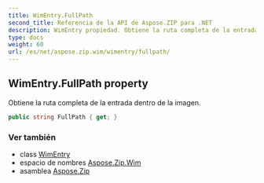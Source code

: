 ```yaml
---
title: WimEntry.FullPath
second_title: Referencia de la API de Aspose.ZIP para .NET
description: WimEntry propiedad. Obtiene la ruta completa de la entrada dentro de la imagen.
type: docs
weight: 60
url: /es/net/aspose.zip.wim/wimentry/fullpath/
---
```

## WimEntry.FullPath property

Obtiene la ruta completa de la entrada dentro de la imagen.

```csharp
public string FullPath { get; }
```

### Ver también

* class [WimEntry](../)
* espacio de nombres [Aspose.Zip.Wim](../../wimentry/)
* asamblea [Aspose.Zip](../../../)


